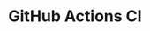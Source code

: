 # GitHub Actions CI




























































































































































































































































































































































































































































































































































































































































































































































































































































































































































































































































































































































































































































































































































































































































































































































































































































































































































































































































































































































































































































































































































































































































































































































































































































































































































































































































































































